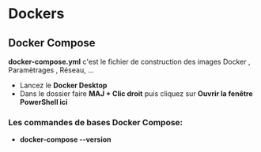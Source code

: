 # Dockers

## Docker Compose
**docker-compose.yml** c'est le fichier de construction des images Docker , Paramètrages , Réseau, ...
- Lancez le **Docker Desktop**
- Dans le dossier faire **MAJ + Clic droit** puis cliquez sur **Ouvrir la fenêtre PowerShell ici**

### Les commandes de bases Docker Compose:
- **docker-compose --version**
